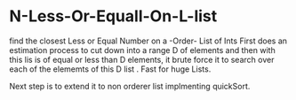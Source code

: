 # N-Less-Or-Equall-On-L-list

find the closest Less or Equal Number on a -Order- List of Ints 
First does an estimation process to cut down into a range D of elements
and then with this lis is of equal or less than D elements, it brute force it to search over each of the elememts of this D list .
Fast for huge Lists.

Next step is to extend it to non orderer list implmenting quickSort.
